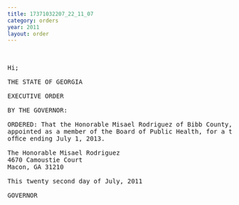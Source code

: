 ```yaml
---
title: 17371032207_22_11_07
category: orders
year: 2011
layout: order
---
```


<pre> 

Hi;

THE STATE OF GEORGIA

EXECUTIVE ORDER

BY THE GOVERNOR:

ORDERED: That the Honorable Misael Rodriguez of Bibb County, Georgia, is
appointed as a member of the Board of Public Health, for a term of
ofﬁce ending July 1, 2013.

The Honorable Misael Rodriguez
4670 Camoustie Court
Macon, GA 31210

This twenty second day of July, 2011

GOVERNOR

</pre>
